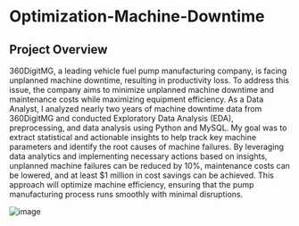 # Optimization-Machine-Downtime

## Project Overview
360DigitMG, a leading vehicle fuel pump manufacturing company, is facing unplanned machine downtime, resulting in productivity loss. To address this issue, the company aims to minimize unplanned machine downtime and maintenance costs while maximizing equipment efficiency.
As a Data Analyst, I analyzed nearly two years of machine downtime data from 360DigitMG and conducted Exploratory Data Analysis (EDA), preprocessing, and data analysis using Python and MySQL. My goal was to extract statistical and actionable insights to help track key machine parameters and identify the root causes of machine failures.
By leveraging data analytics and implementing necessary actions based on insights, unplanned machine failures can be reduced by 10%, maintenance costs can be lowered, and at least $1 million in cost savings can be achieved. This approach will optimize machine efficiency, ensuring that the pump manufacturing process runs smoothly with minimal disruptions.

![image](https://evocon.com/wp-content/uploads/2024/09/How-to-create-Downtime-Report-2149x1250.jpg)


